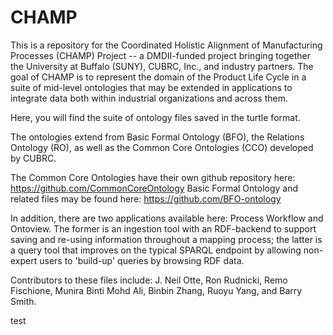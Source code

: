 # CHAMP
This is a repository for the Coordinated Holistic Alignment of Manufacturing Processes (CHAMP) Project -- a DMDII-funded project bringing together the University at Buffalo (SUNY), CUBRC, Inc., and industry partners. The goal of CHAMP is to represent the domain of the Product Life Cycle in a suite of mid-level ontologies that may be extended in applications to integrate data both within industrial organizations and across them. 

Here, you will find the suite of ontology files saved in the turtle format. 

The ontologies extend from Basic Formal Ontology (BFO), the Relations Ontology (RO), as well as the Common Core Ontologies (CCO) developed by CUBRC. 

The Common Core Ontologies have their own github repository here: https://github.com/CommonCoreOntology
Basic Formal Ontology and related files may be found here: https://github.com/BFO-ontology

In addition, there are two applications available here: Process Workflow and Ontoview. The former is an ingestion tool with an RDF-backend to support saving and re-using information throughout a mapping process; the latter is a query tool that improves on the typical SPARQL endpoint by allowing non-expert users to 'build-up' queries by browsing RDF data. 

Contributors to these files include: J. Neil Otte, Ron Rudnicki, Remo Fischione, Munira Binti Mohd Ali, Binbin Zhang, Ruoyu Yang, and Barry Smith.

test
